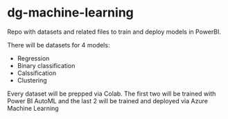 # dg-machine-learning
Repo with datasets and related files to train and deploy models in PowerBI.

There will be datasets for 4 models:
 - Regression
 - Binary classification
 - Calssification
 - Clustering

Every dataset will be prepped via Colab. The first two will be trained with Power BI AutoML and the last 2 will be trained and deployed via Azure Machine Learning
